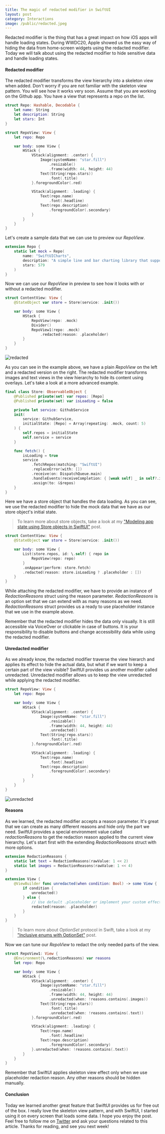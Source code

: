 ```yaml
---
title: The magic of redacted modifier in SwiftUI
layout: post
category: Interactions
image: /public/redacted.jpeg
---
```


Redacted modifier is the thing that has a great impact on how iOS apps will handle loading states. During WWDC20, Apple showed us the easy way of hiding the data from home-screen widgets using the redacted modifier. Today we will talk about using the redacted modifier to hide sensitive data and handle loading states.

#### Redacted modifier
The redacted modifier transforms the view hierarchy into a skeleton view when added. Don't worry if you are not familiar with the skeleton view pattern. You will see how it works very soon. Assume that you are working on the Github app. You have a view that represents a repo on the list. 

```swift
struct Repo: Hashable, Decodable {
    let name: String
    let description: String
    let stars: Int
}

struct RepoView: View {
    let repo: Repo

    var body: some View {
        HStack {
            VStack(alignment: .center) {
                Image(systemName: "star.fill")
                    .resizable()
                    .frame(width: 44, height: 44)
                Text(String(repo.stars))
                    .font(.title)
            }.foregroundColor(.red)

            VStack(alignment: .leading) {
                Text(repo.name)
                    .font(.headline)
                Text(repo.description)
                    .foregroundColor(.secondary)
            }
        }
    }
}
```

Let's create a sample data that we can use to preview our *RepoView*.

```swift
extension Repo {
    static let mock = Repo(
        name: "SwiftUICharts",
        description: "A simple line and bar charting library that support accessibility written using SwiftUI. ",
        stars: 579
    )
}
```

Now we can use our *RepoView* in preview to see how it looks with or without a redacted modifier.

```swift
struct ContentView: View {
    @StateObject var store = Store(service: .init())

    var body: some View {
        HStack {
            RepoView(repo: .mock)
            Divider()
            RepoView1(repo: .mock)
                .redacted(reason: .placeholder)
        }
    }
}
```

![redacted](/public/redacted1.png)

As you can see in the example above, we have a plain *RepoView* on the left and a redacted version on the right. The redacted modifier transforms images and text views in the view hierarchy to hide its content using overlays. Let's take a look at a more advanced example.

```swift
final class Store: ObservableObject {
    @Published private(set) var repos: [Repo]
    @Published private(set) var isLoading = false

    private let service: GithubService
    init(
        service: GithubService,
        initialState: [Repo] = Array(repeating: .mock, count: 5)
    ) {
        self.repos = initialState
        self.service = service
    }

    func fetch() {
        isLoading = true
        service
            .fetchRepos(matching: "SwiftUI")
            .replaceError(with: [])
            .receive(on: DispatchQueue.main)
            .handleEvents(receiveCompletion: { [weak self] _ in self?.isLoading = false})
            .assign(to: &$repos)
    }
}
```

Here we have a store object that handles the data loading. As you can see, we use the redacted modifier to hide the mock data that we have as our store object's initial state.

> To learn more about store objects, take a look at my ["Modeling app state using Store objects in SwiftUI"](/2019/09/04/modeling-app-state-using-store-objects-in-swiftui/) post.

```swift
struct ContentView: View {
    @StateObject var store = Store(service: .init())

    var body: some View {
        List(store.repos, id: \.self) { repo in
            RepoView(repo: repo)
        }
        .onAppear(perform: store.fetch)
        .redacted(reason: store.isLoading ? .placeholder : [])
    }
}
```

While attaching the redacted modifier, we have to provide an instance of *RedactionReasons* struct using the reason parameter. *RedactionReasons* is an option set that we can extend with as many reasons as we need. *RedactionReasons* struct provides us a ready to use placeholder instance that we use in the example above.

Remember that the redacted modifier hides the data only visually. It is still accessible via VoiceOver or clickable in case of buttons. It is your responsibility to disable buttons and change accessibility data while using the redacted modifier.

#### Unredacted modifier
As we already know, the redacted modifier traverse the view hierarch and applies its effect to hide the actual data, but what if we want to keep a certain part of the view visible? SwiftUI provides us another modifier called unredacted. Unredacted modifier allows us to keep the view unredacted while applying the redacted modifier.

```swift
struct RepoView: View {
    let repo: Repo

    var body: some View {
        HStack {
            VStack(alignment: .center) {
                Image(systemName: "star.fill")
                    .resizable()
                    .frame(width: 44, height: 44)
                    .unredacted()
                Text(String(repo.stars))
                    .font(.title)
            }.foregroundColor(.red)

            VStack(alignment: .leading) {
                Text(repo.name)
                    .font(.headline)
                Text(repo.description)
                    .foregroundColor(.secondary)
            }
        }
    }
}
```

![unredacted](/public/unredacted.png)

#### Reasons
As we learned, the redacted modifier accepts a reason parameter. It's great that we can create as many different reasons and hide only the part we need. SwiftUI provides a special environment value called *redactionReasons* to get the redaction reason applied to the current view hierarchy. Let's start first with the extending *RedactionReasons* struct with more options.

```swift
extension RedactionReasons {
    static let text = RedactionReasons(rawValue: 1 << 2)
    static let images = RedactionReasons(rawValue: 1 << 4)
}

extension View {
    @ViewBuilder func unredacted(when condition: Bool) -> some View {
        if condition {
            unredacted()
        } else {
            // Use default .placeholder or implement your custom effect
            redacted(reason: .placeholder)
        }
    }
}
```

> To learn more about *OptionSet* protocol in Swift, take a look at my ["Inclusive enums with OptionSet"](/2019/04/10/inclusive-enums-with-optionset/) post.

Now we can tune our *RepoView* to redact the only needed parts of the view.

```swift
struct RepoView1: View {
    @Environment(\.redactionReasons) var reasons
    let repo: Repo

    var body: some View {
        HStack {
            VStack(alignment: .center) {
                Image(systemName: "star.fill")
                    .resizable()
                    .frame(width: 44, height: 44)
                    .unredacted(when: !reasons.contains(.images))
                Text(String(repo.stars))
                    .font(.title)
                    .unredacted(when: !reasons.contains(.text))
            }.foregroundColor(.red)

            VStack(alignment: .leading) {
                Text(repo.name)
                    .font(.headline)
                Text(repo.description)
                    .foregroundColor(.secondary)
            }.unredacted(when: !reasons.contains(.text))
        }
    }
}
```

Remember that SwiftUI applies skeleton view effect only when we use placeholder redaction reason. Any other reasons should be hidden manually.

#### Conclusion
Today we learned another great feature that SwiftUI provides us for free out of the box. I really love the skeleton view pattern, and with SwiftUI, I started using it on every screen that loads some data. I hope you enjoy the post. Feel free to follow me on [Twitter](https://twitter.com/mecid) and ask your questions related to this article. Thanks for reading, and see you next week!